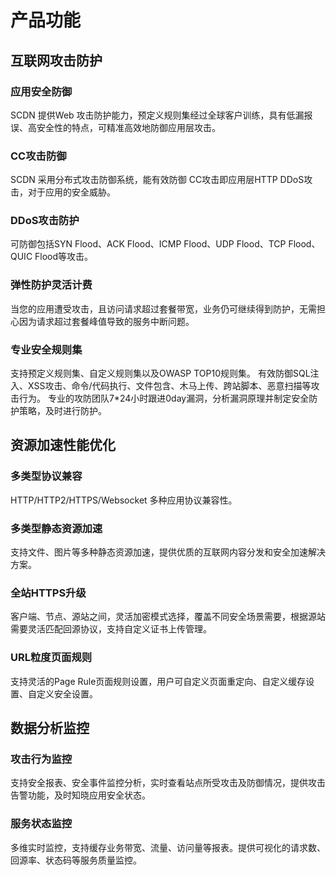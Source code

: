 # 产品功能

## 互联网攻击防护

###  应用安全防御

SCDN 提供Web 攻击防护能力，预定义规则集经过全球客户训练，具有低漏报误、高安全性的特点，可精准高效地防御应用层攻击。

###  CC攻击防御

SCDN 采用分布式攻击防御系统，能有效防御 CC攻击即应用层HTTP DDoS攻击，对于应用的安全威胁。

###  DDoS攻击防护

可防御包括SYN Flood、ACK Flood、ICMP Flood、UDP Flood、TCP Flood、QUIC Flood等攻击。

###  弹性防护灵活计费

当您的应用遭受攻击，且访问请求超过套餐带宽，业务仍可继续得到防护，无需担心因为请求超过套餐峰值导致的服务中断问题。


### 专业安全规则集
支持预定义规则集、自定义规则集以及OWASP TOP10规则集。
有效防御SQL注入、XSS攻击、命令/代码执行、文件包含、木马上传、跨站脚本、恶意扫描等攻击行为。
专业的攻防团队7*24小时跟进0day漏洞，分析漏洞原理并制定安全防护策略，及时进行防护。




## 资源加速性能优化

### 多类型协议兼容

HTTP/HTTP2/HTTPS/Websocket 多种应用协议兼容性。

### 多类型静态资源加速

支持文件、图片等多种静态资源加速，提供优质的互联网内容分发和安全加速解决方案。

### 全站HTTPS升级
客户端、节点、源站之间，灵活加密模式选择，覆盖不同安全场景需要，根据源站需要灵活匹配回源协议，支持自定义证书上传管理。

### URL粒度页面规则

支持灵活的Page Rule页面规则设置，用户可自定义页面重定向、自定义缓存设置、自定义安全设置。


## 数据分析监控


### 攻击行为监控
支持安全报表、安全事件监控分析，实时查看站点所受攻击及防御情况，提供攻击告警功能，及时知晓应用安全状态。

### 服务状态监控
多维实时监控，支持缓存业务带宽、流量、访问量等报表。提供可视化的请求数、回源率、状态码等服务质量监控。

